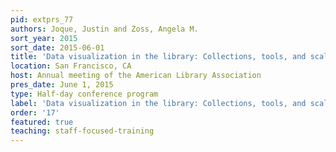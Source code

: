 ```yaml
---
pid: extprs_77
authors: Joque, Justin and Zoss, Angela M.
sort_year: 2015
sort_date: 2015-06-01
title: 'Data visualization in the library: Collections, tools, and scalable services'
location: San Francisco, CA
host: Annual meeting of the American Library Association
pres_date: June 1, 2015
type: Half-day conference program
label: 'Data visualization in the library: Collections, tools, and scalable services'
order: '17'
featured: true
teaching: staff-focused-training
---
```

